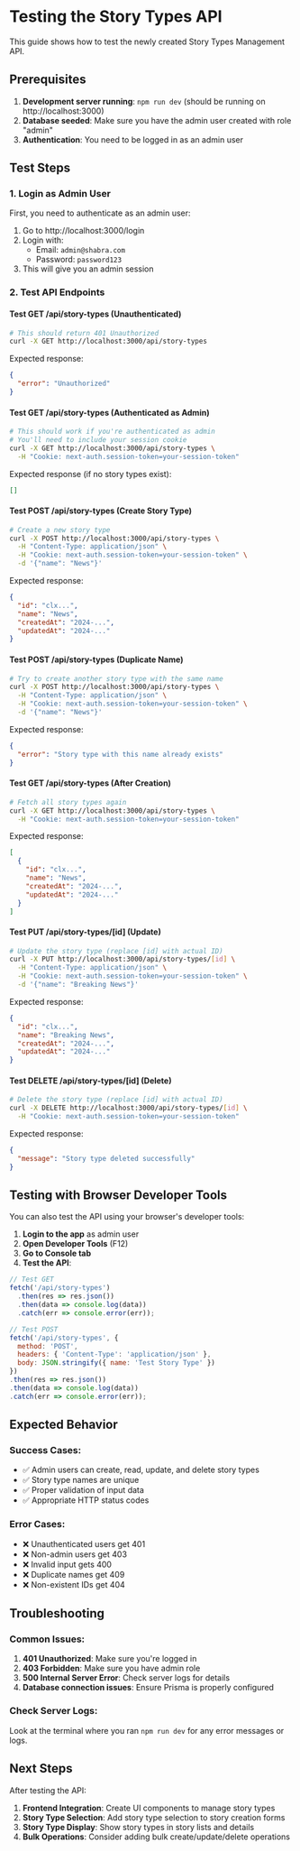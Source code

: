 # Testing the Story Types API

This guide shows how to test the newly created Story Types Management API.

## Prerequisites

1. **Development server running**: `npm run dev` (should be running on http://localhost:3000)
2. **Database seeded**: Make sure you have the admin user created with role "admin"
3. **Authentication**: You need to be logged in as an admin user

## Test Steps

### 1. Login as Admin User

First, you need to authenticate as an admin user:

1. Go to http://localhost:3000/login
2. Login with:
   - Email: `admin@shabra.com`
   - Password: `password123`
3. This will give you an admin session

### 2. Test API Endpoints

#### Test GET /api/story-types (Unauthenticated)

```bash
# This should return 401 Unauthorized
curl -X GET http://localhost:3000/api/story-types
```

Expected response:
```json
{
  "error": "Unauthorized"
}
```

#### Test GET /api/story-types (Authenticated as Admin)

```bash
# This should work if you're authenticated as admin
# You'll need to include your session cookie
curl -X GET http://localhost:3000/api/story-types \
  -H "Cookie: next-auth.session-token=your-session-token"
```

Expected response (if no story types exist):
```json
[]
```

#### Test POST /api/story-types (Create Story Type)

```bash
# Create a new story type
curl -X POST http://localhost:3000/api/story-types \
  -H "Content-Type: application/json" \
  -H "Cookie: next-auth.session-token=your-session-token" \
  -d '{"name": "News"}'
```

Expected response:
```json
{
  "id": "clx...",
  "name": "News",
  "createdAt": "2024-...",
  "updatedAt": "2024-..."
}
```

#### Test POST /api/story-types (Duplicate Name)

```bash
# Try to create another story type with the same name
curl -X POST http://localhost:3000/api/story-types \
  -H "Content-Type: application/json" \
  -H "Cookie: next-auth.session-token=your-session-token" \
  -d '{"name": "News"}'
```

Expected response:
```json
{
  "error": "Story type with this name already exists"
}
```

#### Test GET /api/story-types (After Creation)

```bash
# Fetch all story types again
curl -X GET http://localhost:3000/api/story-types \
  -H "Cookie: next-auth.session-token=your-session-token"
```

Expected response:
```json
[
  {
    "id": "clx...",
    "name": "News",
    "createdAt": "2024-...",
    "updatedAt": "2024-..."
  }
]
```

#### Test PUT /api/story-types/[id] (Update)

```bash
# Update the story type (replace [id] with actual ID)
curl -X PUT http://localhost:3000/api/story-types/[id] \
  -H "Content-Type: application/json" \
  -H "Cookie: next-auth.session-token=your-session-token" \
  -d '{"name": "Breaking News"}'
```

Expected response:
```json
{
  "id": "clx...",
  "name": "Breaking News",
  "createdAt": "2024-...",
  "updatedAt": "2024-..."
}
```

#### Test DELETE /api/story-types/[id] (Delete)

```bash
# Delete the story type (replace [id] with actual ID)
curl -X DELETE http://localhost:3000/api/story-types/[id] \
  -H "Cookie: next-auth.session-token=your-session-token"
```

Expected response:
```json
{
  "message": "Story type deleted successfully"
}
```

## Testing with Browser Developer Tools

You can also test the API using your browser's developer tools:

1. **Login to the app** as admin user
2. **Open Developer Tools** (F12)
3. **Go to Console tab**
4. **Test the API**:

```javascript
// Test GET
fetch('/api/story-types')
  .then(res => res.json())
  .then(data => console.log(data))
  .catch(err => console.error(err));

// Test POST
fetch('/api/story-types', {
  method: 'POST',
  headers: { 'Content-Type': 'application/json' },
  body: JSON.stringify({ name: 'Test Story Type' })
})
.then(res => res.json())
.then(data => console.log(data))
.catch(err => console.error(err));
```

## Expected Behavior

### Success Cases:
- ✅ Admin users can create, read, update, and delete story types
- ✅ Story type names are unique
- ✅ Proper validation of input data
- ✅ Appropriate HTTP status codes

### Error Cases:
- ❌ Unauthenticated users get 401
- ❌ Non-admin users get 403
- ❌ Invalid input gets 400
- ❌ Duplicate names get 409
- ❌ Non-existent IDs get 404

## Troubleshooting

### Common Issues:

1. **401 Unauthorized**: Make sure you're logged in
2. **403 Forbidden**: Make sure you have admin role
3. **500 Internal Server Error**: Check server logs for details
4. **Database connection issues**: Ensure Prisma is properly configured

### Check Server Logs:

Look at the terminal where you ran `npm run dev` for any error messages or logs.

## Next Steps

After testing the API:

1. **Frontend Integration**: Create UI components to manage story types
2. **Story Type Selection**: Add story type selection to story creation forms
3. **Story Type Display**: Show story types in story lists and details
4. **Bulk Operations**: Consider adding bulk create/update/delete operations

